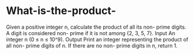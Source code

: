 # What-is-the-product-
Given a positive integer n, calculate the product of all its non- prime digits. A digit is considered non- prime if it is not among {2, 3, 5, 7}. Input An integer n (0 ≤ n ≤ 10^9). Output Print an integer representing the product of all non- prime digits of n. If there are no non- prime digits in n, return 1.
